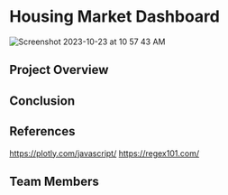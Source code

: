 # Housing Market Dashboard

![Screenshot 2023-10-23 at 10 57 43 AM](https://github.com/neslink/Project3_Housing/assets/133677209/6008ac09-ed58-438f-af5c-46c30050d825)

## Project Overview

## Conclusion

## References
https://plotly.com/javascript/
https://regex101.com/


## Team Members
